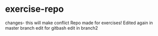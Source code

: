 # exercise-repo
changes- this will make conflict
Repo made for exercises!
Edited again in master branch
edit for gitbash
edit in branch2
